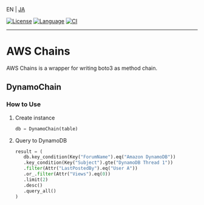 
EN | [JA](/README.ja.md)

[![License](https://img.shields.io/badge/Apache-2.0-D22128?logo=apache)](LICENSE)
[![Language](https://img.shields.io/badge/Python-3.9-3776AB?logo=python)](https://hub.docker.com/layers/library/python/3.9/images/sha256-c65dadac8789fed40962578392e99a0528dcb868442c75d144e68ba858984837?context=explore)
[![CI](https://github.com/44103/awschains/actions/workflows/main.yml/badge.svg)](https://github.com/44103/awschains/actions/workflows/main.yml)

-----

# AWS Chains
AWS Chains is a wrapper for writing boto3 as method chain.

## DynamoChain
### How to Use
1. Create instance
   ```python
   db = DynamoChain(table)
   ```
1. Query to DynamoDB
   ```python
   result = (
      db.key_condition(Key("ForumName").eq("Amazon DynamoDB"))
      .key_condition(Key("Subject").gte("DynamoDB Thread 1"))
      .filter(Attr("LastPostedBy").eq("User A"))
      .or_.filter(Attr("Views").eq(0))
      .limit(2)
      .desc()
      .query_all()
   )
   ```
